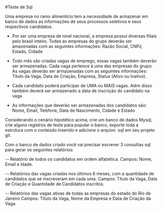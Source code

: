 #Teste de Sql

Uma empresa no ramo alimentício tem a necessidade de armazenar em banco de dados as informações de seus processos seletivos e seus respectivos candidatos.

- Por ser uma empresa de nível nacional, a empresa possui diversas filiais pelo brasil inteiro. Todas as empresas do grupo deverão ser amazenadas com as seguintes informações: Razão Social, CNPJ, Estado, Cidade

- Todo mês são criadas vagas de emprego, essas vagas também deverão ser armazenadas. Cada vaga pertence à uma das empresas do grupo. 
As vagas deverão ser armazenadas com as seguintes informações: Título da Vaga, Data de Criação, Empresa, Status (Ativo ou Inativo).

- Cada candidato poderá participar de UMA ou MAIS vagas. Além disso também deverá ser armazenado a data de inscrição do candidato na vaga

- As informações que deverão ser armazenadas dos candidatos são: Nome, Email, Telefone, Data de Nascimento, Cidade e Estado 
 

Considerando o cenário hipotético acima, crie um banco de dados Mysql, crie alguns registros de teste para popular o banco, exporte toda a estrutura com o conteúdo inserido e adicione o arquivo .sql em seu projeto git.

Com o banco de dados criado você vai precisar escrever 3 consultas sql para gerar os seguintes relatórios:



-- Relatório de todos os candidatos em ordem alfabética.
Campos: Nome, Email e Idade.

-- Relatórios das vagas criadas nos últimos 6 meses, com a quantidade de candidatos que se inscreveram em cada uma. 
Campos: Título da Vaga, Data de Criação e Quantidade de Candidatos inscritos.

-- Relatórios das vagas ativas de todas as empresas do estado do Rio de Janeiro
Campos: Título da Vaga, Nome da Empresa e Data de Criação da Vaga.
